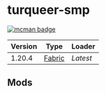 # turqueer-smp

[![mcman badge](https://img.shields.io/badge/uses-mcman-purple?logo=github)](https://github.com/ParadigmMC/mcman)

<!-- run 'mcman md' to update! -->

<!--start:mcman-server-->
| Version | Type                            | Loader   |
| ------- | ------------------------------- | -------- |
| 1.20.4  | [Fabric](https://fabricmc.net/) | *Latest* |
<!--end:mcman-server-->

## Mods

<!--start:mcman-addons-->
<!--end:mcman-addons-->
